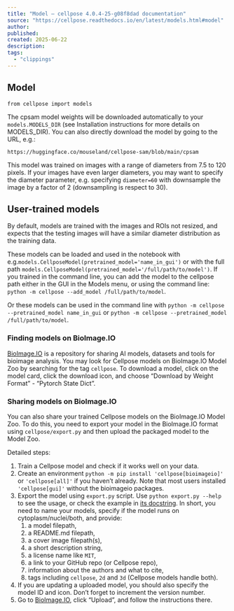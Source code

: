 ```yaml
---
title: "Model — cellpose 4.0.4-25-g08f8dad documentation"
source: "https://cellpose.readthedocs.io/en/latest/models.html#model"
author:
published:
created: 2025-06-22
description:
tags:
  - "clippings"
---
```

## Model

`from cellpose import models`

The cpsam model weights will be downloaded automatically to your `models.MODELS_DIR` (see Installation instructions for more details on MODELS\_DIR). You can also directly download the model by going to the URL, e.g.:

`https://huggingface.co/mouseland/cellpose-sam/blob/main/cpsam`

This model was trained on images with a range of diameters from 7.5 to 120 pixels. If your images have even larger diameters, you may want to specify the diameter parameter, e.g. specifying `diameter=60` with downsample the image by a factor of 2 (downsampling is respect to 30).

## User-trained models

By default, models are trained with the images and ROIs not resized, and expects that the testing images will have a similar diameter distribution as the training data.

These models can be loaded and used in the notebook with e.g.`models.CellposeModel(pretrained_model='name_in_gui')` or with the full path `models.CellposeModel(pretrained_model='/full/path/to/model')`. If you trained in the command line, you can add the model to the cellpose path either in the GUI in the Models menu, or using the command line: `python -m cellpose --add_model /full/path/to/model`.

Or these models can be used in the command line with `python -m cellpose --pretrained_model name_in_gui` or `python -m cellpose --pretrained_model /full/path/to/model`.

### Finding models on BioImage.IO

[BioImage.IO](https://bioimage.io/) is a repository for sharing AI models, datasets and tools for bioimage analysis. You may look for Cellpose models on BioImage.IO Model Zoo by searching for the tag `cellpose`. To download a model, click on the model card, click the download icon, and choose “Download by Weight Format” - “Pytorch State Dict”.

### Sharing models on BioImage.IO

You can also share your trained Cellpose models on the BioImage.IO Model Zoo. To do this, you need to export your model in the BioImage.IO format using `cellpose/export.py` and then upload the packaged model to the Model Zoo.

Detailed steps:

1. Train a Cellpose model and check if it works well on your data.
2. Create an environment `python -m pip install 'cellpose[bioimageio]'` or `'cellpose[all]'` if you haven’t already. Note that most users installed `'cellpose[gui]'` without the bioimageio packages.
3. Export the model using `export.py` script. Use `python export.py --help` to see the usage, or check the example in [its docstring](https://github.com/MouseLand/cellpose/blob/8bc3f628be732a733e923e93c30c11172e564895/cellpose/export.py#L3-L38). In short, you need to name your models, specify if the model runs on cytoplasm/nuclei/both, and provide:
	1. a model filepath,
	2. a README.md filepath,
	3. a cover image filepath(s),
	4. a short description string,
	5. a license name like `MIT`,
	6. a link to your GitHub repo (or Cellpose repo),
	7. information about the authors and what to cite,
	8. tags including `cellpose`, `2d` and `3d` (Cellpose models handle both).
4. If you are updating a uploaded model, you should also specify the model ID and icon. Don’t forget to increment the version number.
5. Go to [BioImage.IO](https://bioimage.io/), click “Upload”, and follow the instructions there.